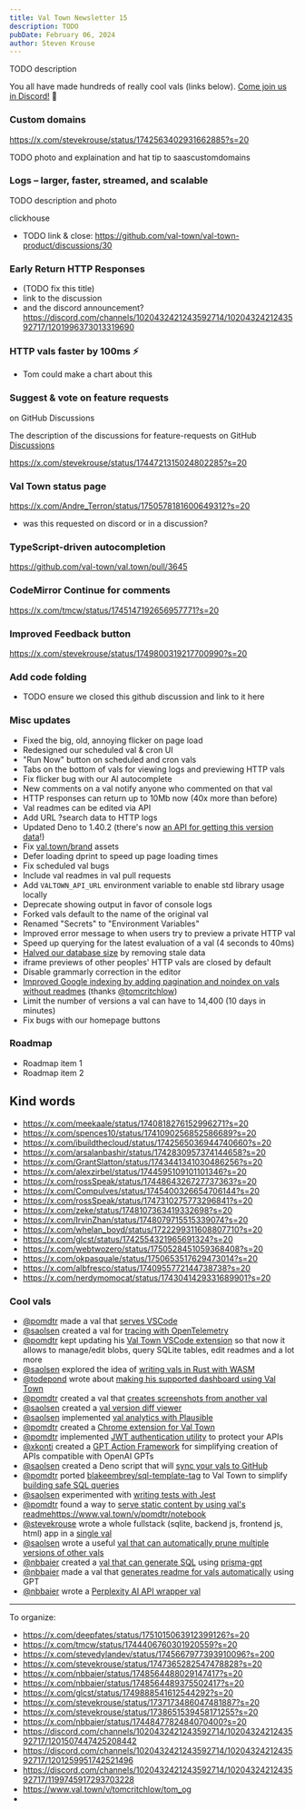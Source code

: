 ```yaml
---
title: Val Town Newsletter 15
description: TODO
pubDate: February 06, 2024
author: Steven Krouse
---
```


TODO description

You all have made hundreds of really cool vals (links below). [Come join us in Discord!](https://discord.gg/dHv45uN5RY) 👋

### Custom domains

https://x.com/stevekrouse/status/1742563402931662885?s=20

TODO photo and explaination and hat tip to saascustomdomains

### Logs – larger, faster, streamed, and scalable

TODO description and photo

clickhouse

- TODO link & close: https://github.com/val-town/val-town-product/discussions/30

### Early Return HTTP Responses

- (TODO fix this title)
- link to the discussion
- and the discord announcement? https://discord.com/channels/1020432421243592714/1020432421243592717/1201996373013319690

### HTTP vals faster by 100ms ⚡️

- Tom could make a chart about this

### Suggest & vote on feature requests

on GitHub Discussions

The description of the discussions for feature-requests on GitHub [Discussions](https://github.com/val-town/val-town-product/discussions)

https://x.com/stevekrouse/status/1744721315024802285?s=20

### Val Town status page

https://x.com/Andre_Terron/status/1750578181600649312?s=20

- was this requested on discord or in a discussion?

### TypeScript-driven autocompletion

https://github.com/val-town/val.town/pull/3645

### CodeMirror Continue for comments

https://x.com/tmcw/status/1745147192656957771?s=20

### Improved Feedback button

https://x.com/stevekrouse/status/1749800319217700990?s=20

### Add code folding

- TODO ensure we closed this github discussion and link to it here

### Misc updates

- Fixed the big, old, annoying flicker on page load
- Redesigned our scheduled val & cron UI
- "Run Now" button on scheduled and cron vals
- Tabs on the bottom of vals for viewing logs and previewing HTTP vals
- Fix flicker bug with our AI autocomplete
- New comments on a val notify anyone who commented on that val
- HTTP responses can return up to 10Mb now (40x more than before)
- Val readmes can be edited via API
- Add URL ?search data to HTTP logs
- Updated Deno to 1.40.2 (there's now [an API for getting this version data](https://www.val.town/v/std/deno_version)!)
- Fix [val.town/brand](https://val.town/brand) assets
- Defer loading dprint to speed up page loading times
- Fix scheduled val bugs
- Include val readmes in val pull requests
- Add `VALTOWN_API_URL` environment variable to enable std library usage locally
- Deprecate showing output in favor of console logs
- Forked vals default to the name of the original val
- Renamed "Secrets" to "Environment Variables"
- Improved error message to when users try to preview a private HTTP val
- Speed up querying for the latest evaluation of a val (4 seconds to 40ms)
- [Halved our database size](https://x.com/tmcw/status/1742559580255658462?s=20) by removing stale data
- iframe previews of other peoples' HTTP vals are closed by default
- Disable grammarly correction in the editor
- [Improved Google indexing by adding pagination and noindex on vals without readmes](https://x.com/tmcw/status/1753458573764337783?s=20) (thanks [@tomcritchlow](https://www.val.town/u/tomcritchlow))
- Limit the number of versions a val can have to 14,400 (10 days in minutes)
- Fix bugs with our homepage buttons

### Roadmap

- Roadmap item 1
- Roadmap item 2

## Kind words

- https://x.com/meekaale/status/1740818276152996271?s=20
- https://x.com/spences10/status/1741090256852586689?s=20
- https://x.com/ibuildthecloud/status/1742565036944740660?s=20
- https://x.com/arsalanbashir/status/1742830957374144658?s=20
- https://x.com/GrantSlatton/status/1743441341030486256?s=20
- https://x.com/alexzirbel/status/1744595109101101346?s=20
- https://x.com/rossSpeak/status/1744864326727737363?s=20
- https://x.com/CompuIves/status/1745400326654706144?s=20
- https://x.com/rossSpeak/status/1747310275773296841?s=20
- https://x.com/zeke/status/1748107363419332698?s=20
- https://x.com/IrvinZhan/status/1748079715515339074?s=20
- https://x.com/whelan_boyd/status/1722299311608807710?s=20
- https://x.com/glcst/status/1742554321965691324?s=20
- https://x.com/webtwozero/status/1750528451059368408?s=20
- https://x.com/okpasquale/status/1750653517629473014?s=20
- https://x.com/albfresco/status/1740955772144738738?s=20
- https://x.com/nerdymomocat/status/1743041429331689901?s=20

### Cool vals

- [@pomdtr](https://www.val.town/u/pomdtr) made a val that [serves VSCode](https://www.val.town/v/pomdtr/vscode)
- [@saolsen](https://www.val.town/u/saolsen) created a val for [tracing with OpenTelemetry](https://www.val.town/v/saolsen/tracing)
- [@pomdtr](https://www.val.town/u/pomdtr) kept updating his [Val Town VSCode extension](https://marketplace.visualstudio.com/items?itemName=pomdtr.valtown) so that now it allows to manage/edit blobs, query SQLite tables, edit readmes and a lot more
- [@saolsen](https://www.val.town/u/saolsen) explored the idea of [writing vals in Rust with WASM](https://gist.github.com/saolsen/d273bb1baba5e912e4dc2b187511affa)
- [@todepond](https://www.val.town/u/todepond) wrote about [making his supported dashboard using Val Town](https://todepond.com/wikiblogarden/tadi-web/fame/facts/)
- [@pomdtr](https://www.val.town/u/pomdtr) created a val that [creates screenshots from another val](https://www.val.town/v/pomdtr/val2img)
- [@saolsen](https://www.val.town/u/saolsen) created a [val version diff viewer](https://www.val.town/v/saolsen/changes)
- [@saolsen](https://www.val.town/u/saolsen) implemented [val analytics with Plausible](https://www.val.town/v/saolsen/plausible)
- [@pomdtr](https://www.val.town/u/pomdtr) created a [Chrome extension for Val Town](https://github.com/pomdtr/val-town-web-extension)
- [@pomdtr](https://www.val.town/u/pomdtr) implemented [JWT authentication utility](https://www.val.town/v/pomdtr/auth_middleware) to protect your APIs
- [@xkonti](https://www.val.town/u/xkonti) created a [GPT Action Framework](https://www.val.town/v/xkonti/gptApiFramework) for simplifying creation of APIs compatible with OpenAI GPTs
- [@saolsen](https://www.val.town/u/saolsen) created a Deno script that will [sync your vals to GitHub](https://www.val.town/v/saolsen/git_sync)
- [@pomdtr](https://www.val.town/u/pomdtr) ported [blakeembrey/sql-template-tag](https://github.com/blakeembrey/sql-template-tag) to Val Town to simplify [building safe SQL queries](https://www.val.town/v/pomdtr/sql)
- [@saolsen](https://www.val.town/u/saolsen) experimented with [writing tests with Jest ](https://www.val.town/v/saolsen/tiny_jest_example)
- [@pomdtr](https://www.val.town/u/pomdtr) found a way to [serve static content by using val's readme]()https://www.val.town/v/pomdtr/notebook
- [@stevekrouse](https://www.val.town/u/stevekrouse) wrote a whole fullstack (sqlite, backend js, frontend js, html) app in a [single val](https://www.val.town/v/stevekrouse/backend_in_a_file)
- [@saolsen](https://www.val.town/u/saolsen) wrote a useful [val that can automatically prune multiple versions of other vals](https://www.val.town/v/saolsen/prune_val)
- [@nbbaier](https://www.val.town/u/nbbaier) created a [val that can generate SQL](https://www.val.town/v/nbbaier/sqliteWriter) using [prisma-gpt](https://github.com/aliyeysides/prisma-gpt)
- [@nbbaier](https://www.val.town/u/nbbaier) made a val that [generates readme for vals automatically](https://www.val.town/v/nbbaier/readmeGPT) using GPT
- [@nbbaier](https://www.val.town/u/nbbaier) wrote a [Perplexity AI API wrapper val](https://www.val.town/v/nbbaier/perplextiyAPI)

---

To organize:

- https://x.com/deepfates/status/1751015063912399126?s=20
- https://x.com/tmcw/status/1744406760301920559?s=20
- https://x.com/stevedylandev/status/1745667977393910096?s=200
- https://x.com/stevekrouse/status/1747365282547478828?s=20
- https://x.com/nbbaier/status/1748564488029147417?s=20
- https://x.com/nbbaier/status/1748564489375502417?s=20
- https://x.com/glcst/status/1749888541612544292?s=20
- https://x.com/stevekrouse/status/1737173486047481887?s=20
- https://x.com/stevekrouse/status/1738651539458171255?s=20
- https://x.com/nbbaier/status/1744847782484070400?s=20
- https://discord.com/channels/1020432421243592714/1020432421243592717/1201507447425208442
- https://discord.com/channels/1020432421243592714/1020432421243592717/1201259951742521496
- https://discord.com/channels/1020432421243592714/1020432421243592717/1199745917293703228
- https://www.val.town/v/tomcritchlow/tom_og
-
